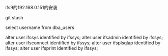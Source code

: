 ifs9的192.168.0.151的安装



git stash





select username from dba_users

alter user ifssys identified by ifssys;
alter user ifsadmin identified by ifssys;
alter user ifsconnect identified by ifssys;
alter user ifsplsqlap identified by ifssys;
alter user ifsprint identified by ifssys;